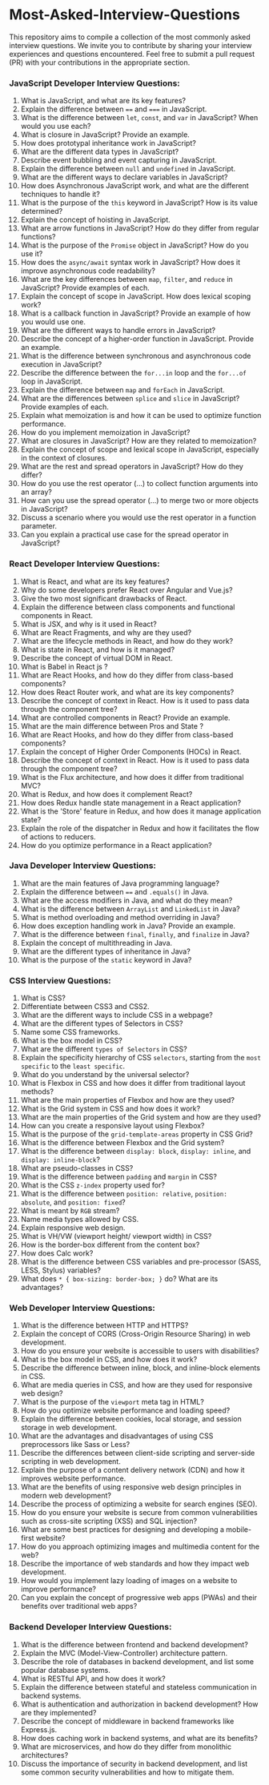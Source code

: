 # Most-Asked-Interview-Questions

This repository aims to compile a collection of the most commonly asked interview questions. 
We invite you to contribute by sharing your interview experiences and questions encountered. Feel free to submit a pull request (PR) with your contributions in the appropriate section.

### JavaScript Developer Interview Questions:

1. What is JavaScript, and what are its key features?
2. Explain the difference between `==` and `===` in JavaScript.
3. What is the difference between `let`, `const`, and `var` in JavaScript? When would you use each?
4. What is closure in JavaScript? Provide an example.
5. How does prototypal inheritance work in JavaScript?
6. What are the different data types in JavaScript?
7. Describe event bubbling and event capturing in JavaScript.
8. Explain the difference between `null` and `undefined` in JavaScript.
9. What are the different ways to declare variables in JavaScript?
10. How does Asynchronous JavaScript work, and what are the different techniques to handle it?
11. What is the purpose of the `this` keyword in JavaScript? How is its value determined?
12. Explain the concept of hoisting in JavaScript.
13. What are arrow functions in JavaScript? How do they differ from regular functions?
14. What is the purpose of the `Promise` object in JavaScript? How do you use it?
15. How does the `async/await` syntax work in JavaScript? How does it improve asynchronous code readability?
16. What are the key differences between `map`, `filter`, and `reduce` in JavaScript? Provide examples of each.
17. Explain the concept of scope in JavaScript. How does lexical scoping work?
18. What is a callback function in JavaScript? Provide an example of how you would use one.
19. What are the different ways to handle errors in JavaScript?
20. Describe the concept of a higher-order function in JavaScript. Provide an example.
21. What is the difference between synchronous and asynchronous code execution in JavaScript?
22. Describe the difference between the `for...in` loop and the `for...of` loop in JavaScript.
23. Explain the difference between `map` and `forEach` in JavaScript.
24. What are the differences between `splice` and `slice` in JavaScript? Provide examples of each.
25. Explain what memoization is and how it can be used to optimize function performance.
26. How do you implement memoization in JavaScript?
27. What are closures in JavaScript? How are they related to memoization?
28. Explain the concept of scope and lexical scope in JavaScript, especially in the context of closures.
29. What are the rest and spread operators in JavaScript? How do they differ?
30. How do you use the rest operator (...) to collect function arguments into an array?
31. How can you use the spread operator (...) to merge two or more objects in JavaScript?
31. Discuss a scenario where you would use the rest operator in a function parameter.
33. Can you explain a practical use case for the spread operator in JavaScript?


### React Developer Interview Questions:

1. What is React, and what are its key features?
2. Why do some developers prefer React over Angular and Vue.js?
3. Give the two most significant drawbacks of React.
4. Explain the difference between class components and functional components in React.
5. What is JSX, and why is it used in React?
6. What are React Fragments, and why are they used?
7. What are the lifecycle methods in React, and how do they work?
8. What is state in React, and how is it managed?
9. Describe the concept of virtual DOM in React.
10. What is Babel in React js ?
11. What are React Hooks, and how do they differ from class-based components?
12. How does React Router work, and what are its key components?
13. Describe the concept of context in React. How is it used to pass data through the component tree?
14. What are controlled components in React? Provide an example.
15. What are the main difference between Pros and State ? 
16. What are React Hooks, and how do they differ from class-based components?
17. Explain the concept of Higher Order Components (HOCs) in React.
18. Describe the concept of context in React. How is it used to pass data through the component tree?
19. What is the Flux architecture, and how does it differ from traditional MVC?
20. What is Redux, and how does it complement React?
21. How does Redux handle state management in a React application?
22. What is the 'Store' feature in Redux, and how does it manage application state?
23. Explain the role of the dispatcher in Redux and how it facilitates the flow of actions to reducers.
24. How do you optimize performance in a React application?

### Java Developer Interview Questions:

1. What are the main features of Java programming language?
2. Explain the difference between `==` and `.equals()` in Java.
3. What are the access modifiers in Java, and what do they mean?
4. What is the difference between `ArrayList` and `LinkedList` in Java?
5. What is method overloading and method overriding in Java?
6. How does exception handling work in Java? Provide an example.
7. What is the difference between `final`, `finally`, and `finalize` in Java?
8. Explain the concept of multithreading in Java.
9. What are the different types of inheritance in Java?
10. What is the purpose of the `static` keyword in Java?

### CSS Interview Questions:

1. What is CSS?
2. Differentiate between CSS3 and CSS2.
3. What are the different ways to include CSS in a webpage?
4. What are the different types of Selectors in CSS?
5. Name some CSS frameworks.
6. What is the box model in CSS?
7. What are the different `types of Selectors` in CSS?
8. Explain the specificity hierarchy of CSS `selectors`, starting from the `most specific` to the `least specific`.
9. What do you understand by the universal selector?
10. What is Flexbox in CSS and how does it differ from traditional layout methods?
11. What are the main properties of Flexbox and how are they used?
12. What is the Grid system in CSS and how does it work?
13. What are the main properties of the Grid system and how are they used?
14. How can you create a responsive layout using Flexbox?
15. What is the purpose of the `grid-template-areas` property in CSS Grid?
16. What is the difference between Flexbox and the Grid system?
17. What is the difference between `display: block`, `display: inline`, and `display: inline-block`?
18. What are pseudo-classes in CSS?
19. What is the difference between `padding` and `margin` in CSS?
20. What is the CSS `z-index` property used for?
21. What is the difference between `position: relative`, `position: absolute`, and `position: fixed`?
22. What is meant by `RGB` stream?
23. Name media types allowed by CSS.
24. Explain responsive web design.
25. What is VH/VW (viewport height/ viewport width) in CSS?
26. How is the border-box different from the content box?
27. How does Calc work?
28. What is the difference between CSS variables and pre-processor (SASS, LESS, Stylus) variables?
29. What does `* { box-sizing: border-box; }` do? What are its advantages?


### Web Developer Interview Questions:

1. What is the difference between HTTP and HTTPS?
2. Explain the concept of CORS (Cross-Origin Resource Sharing) in web development.
3. How do you ensure your website is accessible to users with disabilities?
4. What is the box model in CSS, and how does it work?
5. Describe the difference between inline, block, and inline-block elements in CSS.
6. What are media queries in CSS, and how are they used for responsive web design?
7. What is the purpose of the `viewport` meta tag in HTML?
8. How do you optimize website performance and loading speed?
9. Explain the difference between cookies, local storage, and session storage in web development.
10. What are the advantages and disadvantages of using CSS preprocessors like Sass or Less?
11. Describe the differences between client-side scripting and server-side scripting in web development.
12. Explain the purpose of a content delivery network (CDN) and how it improves website performance.
13. What are the benefits of using responsive web design principles in modern web development?
14. Describe the process of optimizing a website for search engines (SEO).
15. How do you ensure your website is secure from common vulnerabilities such as cross-site scripting (XSS) and SQL injection?
16. What are some best practices for designing and developing a mobile-first website?
17. How do you approach optimizing images and multimedia content for the web?
18. Describe the importance of web standards and how they impact web development.
19. How would you implement lazy loading of images on a website to improve performance?
20. Can you explain the concept of progressive web apps (PWAs) and their benefits over traditional web apps?


### Backend Developer Interview Questions:

1. What is the difference between frontend and backend development?
2. Explain the MVC (Model-View-Controller) architecture pattern.
3. Describe the role of databases in backend development, and list some popular database systems.
4. What is RESTful API, and how does it work?
5. Explain the difference between stateful and stateless communication in backend systems.
6. What is authentication and authorization in backend development? How are they implemented?
7. Describe the concept of middleware in backend frameworks like Express.js.
8. How does caching work in backend systems, and what are its benefits?
9. What are microservices, and how do they differ from monolithic architectures?
10. Discuss the importance of security in backend development, and list some common security vulnerabilities and how to mitigate them.

